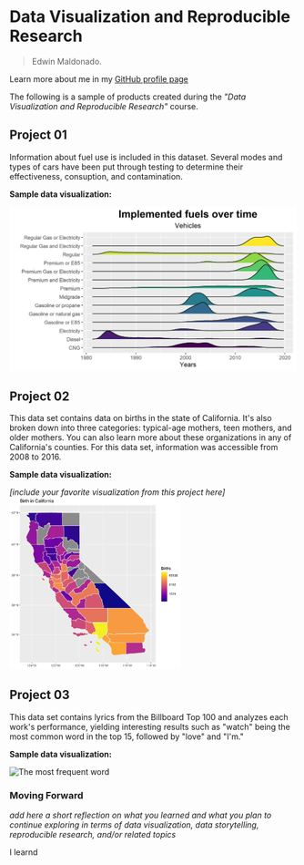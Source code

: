 # Data Visualization and Reproducible Research

> Edwin Maldonado. 

Learn more about me in my [GitHub profile page](https://github.com/Maldowin)


The following is a sample of products created during the _"Data Visualization and Reproducible Research"_ course.


## Project 01

Information about fuel use is included in this dataset. Several modes and types of cars have been put through testing to determine their effectiveness, consuption, and contamination.

**Sample data visualization:** 

![[include your favorite visualization from this project here]_](https://github.com/Maldowin/dataviz_final_project/blob/main/Project-01/Implemented%20fuels%20over%20time.jpg)



## Project 02

This data set contains data on births in the state of California. It's also broken down into three categories: typical-age mothers, teen mothers, and older mothers. You can also learn more about these organizations in any of California's counties. For this data set, information was accessible from 2008 to 2016.

**Sample data visualization:** 

_[include your favorite visualization from this project here]_
<img src="https://github.com/Maldowin/dataviz_final_project/blob/main/project-02/Birth%20in%20California.jpg" width="60%" height="60%">


## Project 03

This data set contains lyrics from the Billboard Top 100 and analyzes each work's performance, yielding interesting results such as "watch" being the most common word in the top 15, followed by "love" and "I'm."

**Sample data visualization:** 

![The most frequent word](https://user-images.githubusercontent.com/105830129/175754658-4af28dac-314b-44cc-9496-9c76a216430f.jpg)


### Moving Forward

_add here a short reflection on what you learned and what you plan to continue exploring in terms of data visualization, data storytelling, reproducible research, and/or related topics_

I learnd 
